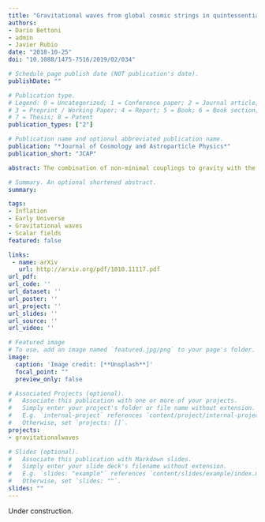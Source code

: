 ```yaml
---
title: "Gravitational waves from global cosmic strings in quintessential inflation"
authors:
- Dario Bettoni
- admin
- Javier Rubio
date: "2018-10-25"
doi: "10.1088/1475-7516/2019/02/034"

# Schedule page publish date (NOT publication's date).
publishDate: ""

# Publication type.
# Legend: 0 = Uncategorized; 1 = Conference paper; 2 = Journal article;
# 3 = Preprint / Working Paper; 4 = Report; 5 = Book; 6 = Book section;
# 7 = Thesis; 8 = Patent
publication_types: ["2"]

# Publication name and optional abbreviated publication name.
publication: "*Journal of Cosmology and Astroparticle Physics*"
publication_short: "JCAP"

abstract: The combination of non-minimal couplings to gravity with the post-inflationary kinetic-dominated era typically appearing in quintessential inflation scenarios may lead to the spontaneous symmetry breaking of internal symmetries and its eventual restoration at the onset of radiation domination. On general grounds, the breaking of these symmetries leads to the generation of short-lived topological defects that tend to produce gravitational waves until the symmetry is restored. We study here the background of gravitational waves generated by a global cosmic string network following the dynamical symmetry breaking and restoration of a U(1) symmetry. The resulting power spectrum depends on the duration of the heating process and it is potentially detectable, providing a test on the existence of non-minimal couplings to gravity and the characteristic energy scale of post-inflationary physics.

# Summary. An optional shortened abstract.
summary: 

tags:
- Inflation
- Early Universe
- Gravitational waves
- Scalar fields
featured: false

links:
 - name: arXiv
   url: http://arxiv.org/pdf/1810.11117.pdf
url_pdf: 
url_code: ''
url_dataset: ''
url_poster: ''
url_project: ''
url_slides: ''
url_source: ''
url_video: ''

# Featured image
# To use, add an image named `featured.jpg/png` to your page's folder. 
image:
  caption: 'Image credit: [**Unsplash**]'
  focal_point: ""
  preview_only: false

# Associated Projects (optional).
#   Associate this publication with one or more of your projects.
#   Simply enter your project's folder or file name without extension.
#   E.g. `internal-project` references `content/project/internal-project/index.md`.
#   Otherwise, set `projects: []`.
projects:
- gravitationalwaves

# Slides (optional).
#   Associate this publication with Markdown slides.
#   Simply enter your slide deck's filename without extension.
#   E.g. `slides: "example"` references `content/slides/example/index.md`.
#   Otherwise, set `slides: ""`.
slides: ""
---
```

Under construction.